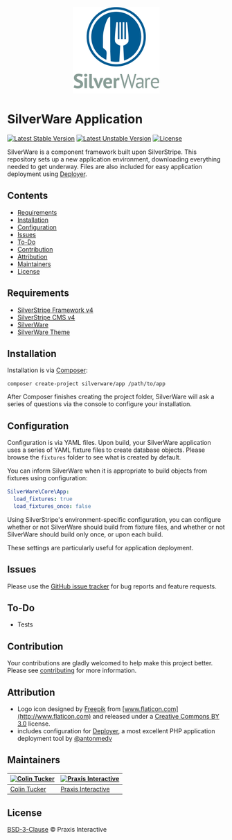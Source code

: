<p align="center">
  <img src="media/bitmap/silverware-logo.png" width="200" height="200" title="SilverWare" alt="SilverWare">
</p>

# SilverWare Application

[![Latest Stable Version](https://poser.pugx.org/silverware/app/v/stable)](https://packagist.org/packages/silverware/app)
[![Latest Unstable Version](https://poser.pugx.org/silverware/app/v/unstable)](https://packagist.org/packages/silverware/app)
[![License](https://poser.pugx.org/silverware/app/license)](https://packagist.org/packages/silverware/app)

SilverWare is a component framework built upon SilverStripe. This repository sets up a new
application environment, downloading everything needed to get underway. Files are also included for
easy application deployment using [Deployer][deployer].

## Contents

- [Requirements](#requirements)
- [Installation](#installation)
- [Configuration](#configuration)
- [Issues](#issues)
- [To-Do](#to-do)
- [Contribution](#contribution)
- [Attribution](#attribution)
- [Maintainers](#maintainers)
- [License](#license)

## Requirements

- [SilverStripe Framework v4][silverstripe-framework]
- [SilverStripe CMS v4][silverstripe-cms]
- [SilverWare][silverware]
- [SilverWare Theme][silverware-theme]

## Installation

Installation is via [Composer][composer]:

```
composer create-project silverware/app /path/to/app
```

After Composer finishes creating the project folder, SilverWare will ask a series of questions via
the console to configure your installation.

## Configuration

Configuration is via YAML files. Upon build, your SilverWare application uses a series of YAML fixture
files to create database objects. Please browse the `fixtures` folder to see what is created by default.

You can inform SilverWare when it is appropriate to build objects from fixtures using configuration:

```yaml
SilverWare\Core\App:
  load_fixtures: true
  load_fixtures_once: false
```

Using SilverStripe's environment-specific configuration, you can configure whether or not SilverWare
should build from fixture files, and whether or not SilverWare should build only once, or upon each build.

These settings are particularly useful for application deployment.

## Issues

Please use the [GitHub issue tracker][issues] for bug reports and feature requests.

## To-Do

- Tests

## Contribution

Your contributions are gladly welcomed to help make this project better.
Please see [contributing](CONTRIBUTING.md) for more information.

## Attribution

- Logo icon designed by [Freepik](http://www.freepik.com) from [www.flaticon.com](http://www.flaticon.com)
  and released under a [Creative Commons BY 3.0](https://creativecommons.org/licenses/by/3.0) license.
- includes configuration for [Deployer][deployer], a most excellent PHP application deployment tool by
  [@antonmedv](https://github.com/antonmedv)

## Maintainers

[![Colin Tucker](https://avatars3.githubusercontent.com/u/1853705?s=144)](https://github.com/colintucker) | [![Praxis Interactive](https://avatars2.githubusercontent.com/u/1782612?s=144)](http://www.praxis.net.au)
---|---
[Colin Tucker](https://github.com/colintucker) | [Praxis Interactive](http://www.praxis.net.au)

## License

[BSD-3-Clause](LICENSE.md) &copy; Praxis Interactive

[silverware]: https://github.com/praxisnetau/silverware
[silverware-theme]: https://github.com/praxisnetau/silverware-theme
[composer]: https://getcomposer.org
[silverstripe-framework]: https://github.com/silverstripe/silverstripe-framework
[silverstripe-cms]: https://github.com/silverstripe/silverstripe-cms
[issues]: https://github.com/praxisnetau/silverware-app/issues
[deployer]: https://github.com/deployphp/deployer
